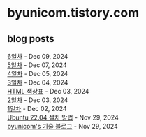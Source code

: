 # byunicom.tistory.com
## blog posts
[6일차](https://byunicom.tistory.com/28) - Dec 09, 2024<br>
[5일차](https://byunicom.tistory.com/27) - Dec 07, 2024<br>
[4일차](https://byunicom.tistory.com/26) - Dec 05, 2024<br>
[3일차](https://byunicom.tistory.com/25) - Dec 04, 2024<br>
[HTML 색상표](https://byunicom.tistory.com/24) - Dec 03, 2024<br>
[2일차](https://byunicom.tistory.com/23) - Dec 03, 2024<br>
[1일차](https://byunicom.tistory.com/22) - Dec 02, 2024<br>
[Ubuntu 22.04 설치 방법](https://byunicom.tistory.com/4) - Nov 29, 2024<br>
[byunicom's 기술 블로그](https://byunicom.tistory.com/pages/byunicoms-%EA%B8%B0%EC%88%A0-%EB%B8%94%EB%A1%9C%EA%B7%B8) - Nov 29, 2024<br>
